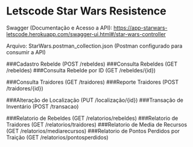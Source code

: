 # Letscode Star Wars Resistence

Swagger (Documentação e Acesso a API):
https://app-starwars-letscode.herokuapp.com/swagger-ui.html#/star-wars-controller

Arquivo: StarWars.postman_collection.json (Postman configurado para consumir a API)

###Cadastro Rebelde (POST /rebeldes)
###Consulta Rebeldes (GET /rebeldes)
###Consulta Rebelde por ID (GET /rebeldes/{id})

###Consulta Traidores (GET /traidores)
###Reporte Traidores (POST /traidores/{id})

###Alteração de Localização (PUT /localização/{id})
###Transação de Inventário (POST /transacao)

###Relatorio de Rebeldes (GET /relatorios/rebeldes)
###Relatorio de Traidores (GET /relatorios/traidores)
###Relatorio de Media de Recursos (GET /relatorios/mediarecursos)
###Relatorio de Pontos Perdidos por Traição (GET /relatorios/pontosperdidos)